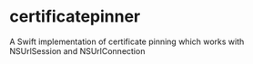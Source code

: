 # certificatepinner
A Swift implementation of certificate pinning which works with NSUrlSession and NSUrlConnection
